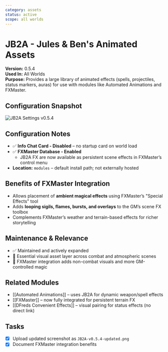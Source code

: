 ```yaml
---
category: assets
status: active
scope: all worlds
---
```


# JB2A - Jules & Ben's Animated Assets

**Version:** 0.5.4  
**Used In:** All Worlds  
**Purpose:** Provides a large library of animated effects (spells, projectiles, status markers, auras) for use with modules like Automated Animations and FXMaster.

## Configuration Snapshot

![JB2A Settings v0.5.4](./JB2A-v0.5.4-updated.png)

## Configuration Notes

- ✅ **Info Chat Card - Disabled** – no startup card on world load
- ✅ **FXMaster Database - Enabled**  
  - JB2A FX are now available as persistent scene effects in FXMaster’s control menu
- **Location:** `modules` – default install path; not externally hosted

## Benefits of FXMaster Integration

- Allows placement of **ambient magical effects** using FXMaster’s "Special Effects" tool
- Adds **looping sigils, flames, bursts, and overlays** to the GM’s scene FX toolbox
- Complements FXMaster’s weather and terrain-based effects for richer storytelling

## Maintenance & Relevance

- ✅ Maintained and actively expanded
- 🧠 Essential visual asset layer across combat and atmospheric scenes
- 🎯 FXMaster integration adds non-combat visuals and more GM-controlled magic

## Related Modules

- [[Automated Animations]] – uses JB2A for dynamic weapon/spell effects
- [[FXMaster]] – now fully integrated for persistent terrain FX
- [[DFreds Convenient Effects]] – visual pairing for status effects (no direct link)

## Tasks

- [x] Upload updated screenshot as `JB2A-v0.5.4-updated.png`
- [x] Document FXMaster integration benefits
